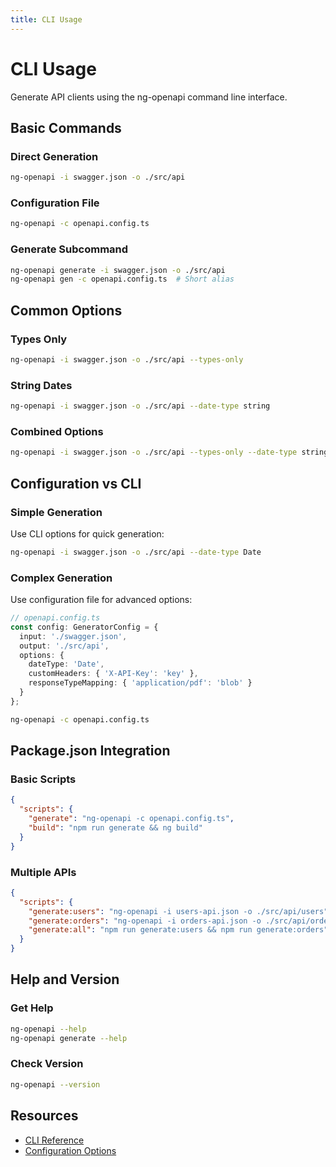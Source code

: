 ```yaml
---
title: CLI Usage
---
```


# CLI Usage

Generate API clients using the ng-openapi command line interface.

## Basic Commands

### Direct Generation

```bash
ng-openapi -i swagger.json -o ./src/api
```

### Configuration File

```bash
ng-openapi -c openapi.config.ts
```

### Generate Subcommand

```bash
ng-openapi generate -i swagger.json -o ./src/api
ng-openapi gen -c openapi.config.ts  # Short alias
```

## Common Options

### Types Only

```bash
ng-openapi -i swagger.json -o ./src/api --types-only
```

### String Dates

```bash
ng-openapi -i swagger.json -o ./src/api --date-type string
```

### Combined Options

```bash
ng-openapi -i swagger.json -o ./src/api --types-only --date-type string
```

## Configuration vs CLI

### Simple Generation

Use CLI options for quick generation:

```bash
ng-openapi -i swagger.json -o ./src/api --date-type Date
```

### Complex Generation

Use configuration file for advanced options:

```typescript
// openapi.config.ts
const config: GeneratorConfig = {
  input: './swagger.json',
  output: './src/api',
  options: {
    dateType: 'Date',
    customHeaders: { 'X-API-Key': 'key' },
    responseTypeMapping: { 'application/pdf': 'blob' }
  }
};
```

```bash
ng-openapi -c openapi.config.ts
```

## Package.json Integration

### Basic Scripts

```json
{
  "scripts": {
    "generate": "ng-openapi -c openapi.config.ts",
    "build": "npm run generate && ng build"
  }
}
```

### Multiple APIs

```json
{
  "scripts": {
    "generate:users": "ng-openapi -i users-api.json -o ./src/api/users",
    "generate:orders": "ng-openapi -i orders-api.json -o ./src/api/orders",
    "generate:all": "npm run generate:users && npm run generate:orders"
  }
}
```

## Help and Version

### Get Help

```bash
ng-openapi --help
ng-openapi generate --help
```

### Check Version

```bash
ng-openapi --version
```

## Resources

- [CLI Reference](../api/cli.md)
- [Configuration Options](../api/configuration.md)